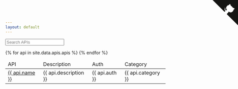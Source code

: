 ```yaml
---
layout: default
---
```


<a href="http://github.com/kuhnrl30/public-apis" class="github-corner" aria-label="View source on Github"><svg width="80" height="80" viewBox="0 0 250 250" style="fill:#151513; color:#fff; position: absolute; top: 0; border: 0; right: 0;" aria-hidden="true"><path d="M0,0 L115,115 L130,115 L142,142 L250,250 L250,0 Z"></path><path d="M128.3,109.0 C113.8,99.7 119.0,89.6 119.0,89.6 C122.0,82.7 120.5,78.6 120.5,78.6 C119.2,72.0 123.4,76.3 123.4,76.3 C127.3,80.9 125.5,87.3 125.5,87.3 C122.9,97.6 130.6,101.9 134.4,103.2" fill="currentColor" style="transform-origin: 130px 106px;" class="octo-arm"></path><path d="M115.0,115.0 C114.9,115.1 118.7,116.5 119.8,115.4 L133.7,101.6 C136.9,99.2 139.9,98.4 142.2,98.6 C133.8,88.0 127.5,74.4 143.8,58.0 C148.5,53.4 154.0,51.2 159.7,51.0 C160.3,49.4 163.2,43.6 171.4,40.1 C171.4,40.1 176.1,42.5 178.8,56.2 C183.1,58.6 187.2,61.8 190.9,65.4 C194.5,69.0 197.7,73.2 200.1,77.6 C213.8,80.2 216.3,84.9 216.3,84.9 C212.7,93.1 206.9,96.0 205.4,96.6 C205.1,102.4 203.0,107.8 198.3,112.5 C181.9,128.9 168.3,122.5 157.7,114.1 C157.9,116.9 156.7,120.9 152.7,124.9 L141.0,136.5 C139.8,137.7 141.6,141.9 141.8,141.8 Z" fill="currentColor" class="octo-body"></path></svg></a><style>.github-corner:hover .octo-arm{animation:octocat-wave 560ms ease-in-out}@keyframes octocat-wave{0%,100%{transform:rotate(0)}20%,60%{transform:rotate(-25deg)}40%,80%{transform:rotate(10deg)}}@media (max-width:500px){.github-corner:hover .octo-arm{animation:none}.github-corner .octo-arm{animation:octocat-wave 560ms ease-in-out}}</style>


<!-- search input results -->
<form>
<div id="search-wrapper" class="form-group">
	<label for="jetsSearch">
	  <i class="search icon"></i>
	</label>
	<input type="search" class="form-control" id="jetsSearch" placeholder="Search APIs" autocomplete="off" spellcheck="false" tabindex="0">
</div>
 </form>
  
<div class="container">

<div class="row">
<table class="table table-hover col-sm-12">
  <thead>
	<tr class="tbl-head">
	  <td>API</td>
	  <td>Description</td>
	  <td>Auth</td>
	  <td>Category</td>
	</tr>
  </thead>
  <tbody id="jetsContent">
{% for api in site.data.apis.apis %}
	<tr>
		<td><a href="{{ api.link }}"> {{ api.name }} </a></td>
		<td>{{ api.description }}</td>
		<td>{{ api.auth }}</td>
		<td>{{ api.category }} </td>
	</tr> 
{% endfor %}
  </tbody>
</table>
</div>
</div>


<script type="text/javascript">
var jets = new Jets({
  searchTag: '#jetsSearch',
  contentTag: '#jetsContent',
  columns: [0,1,3], // optional, search by first column only
});
</script>




<!-- backup
<div>
  {% for tag in site.data.tags.tags %}
    <div>
      <h3>{{ tag.display }} </h3>
		{% for api in site.data.apis.apis %}
			{% if api.category contains tag.name %}
			<ul>
			<li><a href="{{ api.link }}"> {{ api.name }} </a></li>
			</ul>
			{% endif %}
		{% endfor %}
    </div>
  {% endfor %}
</div>
-->